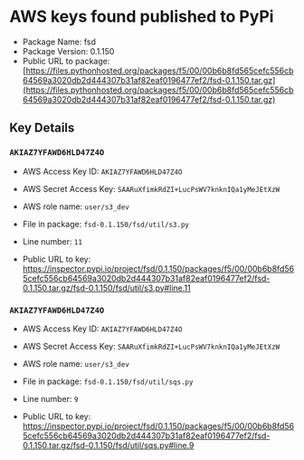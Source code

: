 # AWS keys found published to PyPi

* Package Name: fsd
* Package Version: 0.1.150
* Public URL to package: [https://files.pythonhosted.org/packages/f5/00/00b6b8fd565cefc556cb64569a3020db2d444307b31af82eaf0196477ef2/fsd-0.1.150.tar.gz](https://files.pythonhosted.org/packages/f5/00/00b6b8fd565cefc556cb64569a3020db2d444307b31af82eaf0196477ef2/fsd-0.1.150.tar.gz)

## Key Details

### `AKIAZ7YFAWD6HLD47Z4O`

* AWS Access Key ID: `AKIAZ7YFAWD6HLD47Z4O`
* AWS Secret Access Key: `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` 
* AWS role name: `user/s3_dev`
* File in package: `fsd-0.1.150/fsd/util/s3.py`
* Line number: `11`

* Public URL to key: https://inspector.pypi.io/project/fsd/0.1.150/packages/f5/00/00b6b8fd565cefc556cb64569a3020db2d444307b31af82eaf0196477ef2/fsd-0.1.150.tar.gz/fsd-0.1.150/fsd/util/s3.py#line.11



### `AKIAZ7YFAWD6HLD47Z4O`

* AWS Access Key ID: `AKIAZ7YFAWD6HLD47Z4O`
* AWS Secret Access Key: `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` 
* AWS role name: `user/s3_dev`
* File in package: `fsd-0.1.150/fsd/util/sqs.py`
* Line number: `9`

* Public URL to key: https://inspector.pypi.io/project/fsd/0.1.150/packages/f5/00/00b6b8fd565cefc556cb64569a3020db2d444307b31af82eaf0196477ef2/fsd-0.1.150.tar.gz/fsd-0.1.150/fsd/util/sqs.py#line.9


